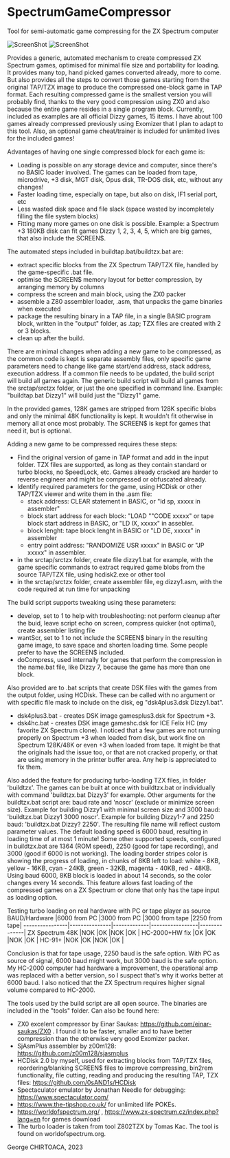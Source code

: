 # SpectrumGameCompressor
Tool for semi-automatic game compressing for the ZX Spectrum computer

![ScreenShot](https://raw.githubusercontent.com/0sAND1s/SpectrumGameCompressor/main/SpectrumGameCompressor1.png)
![ScreenShot](https://raw.githubusercontent.com/0sAND1s/SpectrumGameCompressor/main/TurboLoadingTZX.png)

Provides a generic, automated mechanism to create compressed ZX Spectrum games, optimised for minimal file size and portability for loading.
It provides many top, hand picked games converted already, more to come. But also provides all the steps to convert those games starting from the original TAP/TZX image to produce the compressed one-block game in TAP format.
Each resulting compressed game is the smallest version you will probably find, thanks to the very good compression using ZX0 and also because the entire game resides in a single program block.
Currently, included as examples are all official Dizzy games, 15 items. I have about 100 games already compressed previously using Exomizer that I plan to adapt to this tool.
Also, an optional game cheat/trainer is included for unlimited lives for the included games!

Advantages of having one single compressed block for each game is:
- Loading is possible on any storage device and computer, since there's no BASIC loader involved. The games can be loaded from tape, microdrive, +3 disk, MGT disk, Opus disk, TR-DOS disk, etc, without any changes!
- Faster loading time, especially on tape, but also on disk, IF1 serial port, etc
- Less wasted disk space and file slack (space wasted by incompletely filling the file system blocks)
- Fitting many more games on one disk is possible. Example: a Spectrum +3 180KB disk can fit games Dizzy 1, 2, 3, 4, 5, which are big games, that also include the SCREEN$.

The automated steps included in buildtap.bat/buildtzx.bat are:
- extract specific blocks from the ZX Spectrum TAP/TZX file, handled by the game-specific <name>.bat file.
- optimise the SCREEN$ memory layout for better compression, by arranging memory by columns
- compress the screen and main block, using the ZX0 packer
- assemble a Z80 assembler loader, <name>.asm, that unpacks the game binaries when executed
- package the resulting binary in a TAP file, in a single BASIC program block, written in the "output" folder, as <name>.tap; TZX files are created with 2 or 3 blocks.
- clean up after the build.

There are minimal changes when adding a new game to be compressed, as the common code is kept is separate assembly files, only specific game parameters need to change like game start/end address, stack address, execution address.
If a common file needs to be updated, the build script will build all games again.
The generic build script will build all games from the srctap/srctzx folder, or just the one specified in command line. Example: "buildtap.bat Dizzy1" will build just the "Dizzy1" game.

In the provided games, 128K games are stripped from 128K specific blobs and only the minimal 48K functionality is kept. It wouldn't fit otherwise in memory all at once most probably.
The SCREEN$ is kept for games that need it, but is optional.

Adding a new game to be compressed requires these steps:
- Find the original version of game in TAP format and add in the input folder. TZX files are supported, as long as they contain standard or turbo blocks, no SpeedLock, etc. Games already cracked are harder to reverse engineer and might be compressed or obfuscated already.
- Identify required parameters for the game, using HCDisk or other TAP/TZX viewer and write them in the .asm file: 
	- stack address: CLEAR statement in BASIC, or "ld sp, xxxxx in assembler"
	- block start address for each block: "LOAD ""CODE xxxxx" or tape block start address in BASIC, or "LD IX, xxxxx" in assebler.
	- block lenght: tape block lenght in BASIC or "LD DE, xxxxx" in assembler
	- entry point address: "RANDOMIZE USR xxxxx" in BASIC or "JP xxxxx" in assembler.
- in the srctap/srctzx folder, create file dizzy1.bat for example, with the game specific commands to extract required game blobs from the source TAP/TZX file, using hcdisk2.exe or other tool
- in the srctap/srctzx folder, create assembler file, eg dizzy1.asm, with the code required at run time for unpacking

The build script supports tweaking using these parameters:
- develop, set to 1 to help with troubleshooting: not perform cleanup after the buid, leave script echo on screen, compress quicker (not optimal), create assembler listing file
- wantScr, set to 1 to not include the SCREEN$ binary in the resulting game image, to save space and shorten loading time. Some people prefer to have the SCREEN$ included.
- doCompress, used internally for games that perform the compression in the name.bat file, like Dizzy 7, because the game has more than one block.

Also provided are to .bat scripts that create DSK files with the games from the output folder, using HCDisk. 
These can be called with no argument or with specific file mask to include on the disk, eg "dsk4plus3.dsk Dizzy1.bat".
- dsk4plus3.bat - creates DSK image gamesplus3.dsk for Spectrum +3.
- dsk4hc.bat - creates DSK image gameshc.dsk for ICE Felix HC (my favorite ZX Spectrum clone).
I noticed that a few games are not running properly on Spectrum +3 when loaded from disk, but work fine on Spectrum 128K/48K or even +3 when loaded from tape. 
It might be that the originals had the issue too, or that are not cracked properly, or that are using memory in the printer buffer area. Any help is appreciated to fix them.

Also added the feature for producing turbo-loading TZX files, in folder 'buildtzx'. 
The games can be built at once with buildtzx.bat or individually with command 'buildtzx.bat Dizzy3' for example. Other arguments for the buildtzx.bat script are: baud rate and 'noscr' (exclude or minimize screen size).
Example for building Dizzy1 with minimal screen size and 3000 baud: 'buildtzx.bat Dizzy1 3000 noscr'.
Example for building Dizzy1-7 and 2250 baud: 'buildtzx.bat Dizzy? 2250'. The resulting file name will reflect custom parameter values.
The default loading speed is 6000 baud, resulting in loading time of at most 1 minute! Some other supported speeds, configured in buildtzx.bat are 1364 (ROM speed), 2250 (good for tape recording), and 3000 (good if 6000 is not working). 
The loading border stripes color is showing the progress of loading, in chunks of 8KB left to load: white - 8KB, yellow - 16KB, cyan - 24KB, green - 32KB, magenta - 40KB, red - 48KB.
Using baud 6000, 8KB block is loaded in about 14 seconds, so the color changes every 14 seconds. 
This feature allows fast loading of the compressed games on a ZX Spectrum or clone that only has the tape input as loading option.


Testing turbo loading on real hardware with PC or tape player as source
BAUD/Hardware	|6000 from PC	|3000 from PC |3000 from tape	|2250 from tape|
----------------|---------------|-------------|-----------------|--------------|
ZX Spectrum 48K	|NOK			|OK			  |NOK				|OK			   |
HC-2000+HW fix	|OK				|OK			  |NOK				|OK			   |
HC-91+			|NOK			|OK			  |NOK				|OK            |

Conclusion is that for tape usage, 2250 baud is the safe option. With PC as source of signal, 6000 baud might work, but 3000 baud is the safe option.
My HC-2000 computer had hardware a improvement, the operational amp was replaced with a better version, so I suspect that's why it works better at 6000 baud.
I also noticed that the ZX Spectrum requires higher signal volume compared to HC-2000.


The tools used by the build script are all open source. The binaries are included in the "tools" folder. Can also be found here:
- ZX0 excelent compressor by Einar Saukas: https://github.com/einar-saukas/ZX0 . I found it to be faster, smaller and to have better compression than the otherwise very good Exomizer packer.
- SjAsmPlus assembler by z00m128: https://github.com/z00m128/sjasmplus
- HCDisk 2.0 by myself, used for extracting blocks from TAP/TZX files, reordering/blanking SCREEN$ files to improve compressing, bin2rem functionality, file cutting, reading and producing the resulting TAP, TZX files: https://github.com/0sAND1s/HCDisk
- Spectaculator emulator by Jonathan Needle for debugging: https://www.spectaculator.com/
- https://www.the-tipshop.co.uk/ for unlimited life POKEs.
- https://worldofspectrum.org/ , https://www.zx-spectrum.cz/index.php?lang=en for games download
- The turbo loader is taken from tool Z802TZX by Tomas Kac. The tool is found on worldofspectrum.org.


George CHIRTOACA, 2023